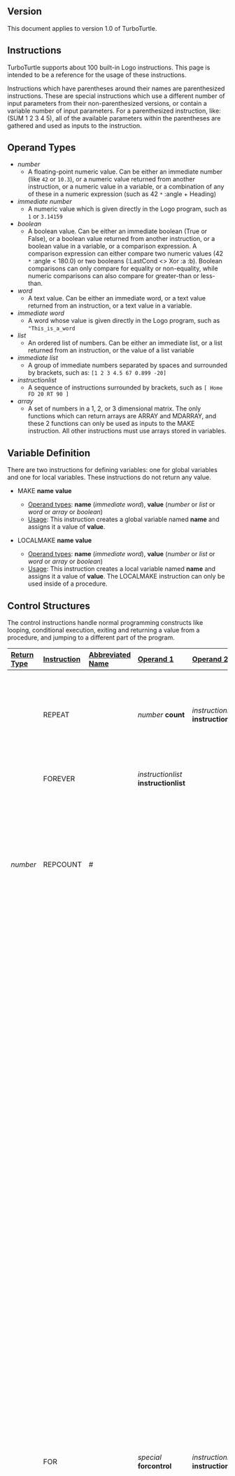 ## Version ##
This document applies to version 1.0 of TurboTurtle.

## Instructions ##
TurboTurtle supports about 100 built-in Logo instructions.  This page is intended to be a reference for the usage of these instructions.

Instructions which have parentheses around their names are parenthesized instructions.  These are special instructions which use a different number of input parameters from their non-parenthesized versions, or contain a variable number of input parameters.  For a parenthesized instruction, like: (SUM 1 2 3 4 5), all of the available parameters within the parentheses are gathered and used as inputs to the instruction.

## Operand Types ##
  * _number_
    * A floating-point numeric value.  Can be either an immediate number (like `42` or `10.3`), or a numeric value returned from another instruction, or a numeric value in a variable, or a combination of any of these in a numeric expression (such as 42 `*` :angle + Heading)
  * _immediate number_
    * A numeric value which is given directly in the Logo program, such as `1` or `3.14159`
  * _boolean_
    * A boolean value.  Can be either an immediate boolean (True or False), or a boolean value returned from another instruction, or a boolean value in a variable, or a comparison expression.  A comparison expression can either compare two numeric values (42 `*` :angle < 180.0) or two booleans (:LastCond <> Xor :a :b).  Boolean comparisons can only compare for equality or non-equality, while numeric comparisons can also compare for greater-than or less-than.
  * _word_
    * A text value.  Can be either an immediate word, or a text value returned from an instruction, or a text value in a variable.
  * _immediate word_
    * A word whose value is given directly in the Logo program, such as `"This_is_a_word`
  * _list_
    * An ordered list of numbers.  Can be either an immediate list, or a list returned from an instruction, or the value of a list variable
  * _immediate list_
    * A group of immediate numbers separated by spaces and surrounded by brackets, such as: `[1 2 3 4.5 67 0.899 -20]`
  * _instructionlist_
    * A sequence of instructions surrounded by brackets, such as `[ Home FD 20 RT 90 ]`
  * _array_
    * A set of numbers in a 1, 2, or 3 dimensional matrix.  The only functions which can return arrays are ARRAY and MDARRAY, and these 2 functions can only be used as inputs to the MAKE instruction.  All other instructions must use arrays stored in variables.

## Variable Definition ##
There are two instructions for defining variables: one for global variables and one for local variables.  These instructions do not return any value.

  * MAKE **name** **value**
    * <u>Operand types</u>: **name** (_immediate word_), **value** (_number_ or _list_ or _word_ or _array_ or _boolean_)
    * <u>Usage</u>: This instruction creates a global variable named **name** and assigns it a value of **value**.

  * LOCALMAKE **name** **value**
    * <u>Operand types</u>: **name** (_immediate word_), **value** (_number_ or _list_ or _word_ or _array_ or _boolean_)
    * <u>Usage</u>: This instruction creates a local variable named **name** and assigns it a value of **value**.  The LOCALMAKE instruction can only be used inside of a procedure.

## Control Structures ##
The control instructions handle normal programming constructs like looping, conditional execution, exiting and returning a value from a procedure, and jumping to a different part of the program.

| <u>Return Type</u> | <u>Instruction</u> | <u>Abbreviated Name</u> | <u>Operand 1</u> | <u>Operand 2</u> | <u>Usage</u> |
|:-------------------|:-------------------|:------------------------|:-----------------|:-----------------|:-------------|
|  | REPEAT |  | _number_ **count** | _instructionlist_ **instructionlist** | Executes the instructions in **instructionlist** in a loop **count** times.  If **count** is less than 1, **instructionlist** will not be executed. |
|  | FOREVER |  | _instructionlist_ **instructionlist** |  | Executes the instructions in **instructionlist** continuously. |
| _number_ | REPCOUNT |  # |  |  | Returns the value of the loop counter for the innermost REPEAT or FOREVER instruction.  The counter begins at 1 and increments by 1 at the end of each loop iteration. |
|  | FOR |  | _special_ **forcontrol** | _instructionlist_ **instructionlist** | This instruction will create a new local variable and execute the instructions in **instructionlist**, updating the value of the local variable after each iteration, until a condition is met.  The format of **forcontrol** can be either `[`**varname** **start** **stop**`]` or `[`**varname** **start** **stop** **step**`]`.  **varname** is the name of the local variable which will be created.  **varname** is like an _immediate word_, but without the preceding quotation mark.  **start**, **stop**, (and **limit** if present) are _numbers_.  For the 3-parameter variant, first **varname** is initialized to the number **start**, the loop begins and the **instructionlist** is executed, then **varname** changes in the direction of **stop** by 1.0 units.  If the value of **varname** has not crossed over **stop** and is not equal to **stop**, another loop iteration begins and **instructionlist** is executed again.  The 3-parameter variant guarantees that **instructionlist** will be executed at least once and will not be executed more than floor(abs(**stop** - **start**))+1 times.  For the 4-parameter variant, first **varname** is initialized to the number **start**, then the loop begins.  The loop starts by comparing the sign of **varname**-**stop** to the sign of **step**.  If **varname** is equal to **stop** or the sign of **varname**-**stop** is different from the sign of **step**, then the **instructionlist** is executed, **step** is added to **varname**, and the loop begins again.  Otherwise the loop ends.  It is possible to construct a 4-parameter FOR loop which will not execute the **instructionlist** at all, such as FOR `[ i 0 2 -1 ]` |
|  | DO.WHILE |  | _instructionlist_ **instructionlist** | _boolean_ **tf** | This instruction repeatedly executes **instructionlist** and then tests value of the expression **tf**, until the value of **tf** is False.  For example, if **tf** is the _immediate boolean_ False, the **instructionlist** will only execute once.  However, if **tf** is the _immediate boolean_ True, it will execute repeatedly forever. |
|  | WHILE |  | _boolean_ **tf** | _instructionlist_ **instructionlist** | This instruction repeatedly tests the value of the expression **tf**, breaks out of the loop if the value of **tf** is False, otherwise executes **instructionlist** and begins the loop again.  If **tf** is the _immediate boolean_ False, the **instructionlist** will not execute at all.  However, if **tf** is the _immediate boolean_ True, it will execute repeatedly forever. |
|  | DO.UNTIL |  | _instructionlist_ **instructionlist** | _boolean_ **tf** | This instruction repeatedly executes **instructionlist** and then tests value of the expression **tf**, until the value of **tf** is True.  For example, if **tf** is the _immediate boolean_ False, the **instructionlist** will execute repeatedly forever.  However, if **tf** is the _immediate boolean_ True, it will only execute once. |
|  | UNTIL |  | _boolean_ **tf** | _instructionlist_ **instructionlist** | This instruction repeatedly tests the value of the expression **tf**, breaks out of the loop if the value of **tf** is True, otherwise executes **instructionlist** and begins the loop again.  If **tf** is the _immediate boolean_ False, the **instructionlist** will execute repeatedly forever.  However, if **tf** is the _immediate boolean_ True, it will not execute at all. |

| <u>Instruction</u> | <u>Abbreviated Name</u> | <u>Operand 1</u> | <u>Operand 2</u> | <u>Operand 3</u> | <u>Usage</u> |
|:-------------------|:------------------------|:-----------------|:-----------------|:-----------------|:-------------|
| IF |  | _boolean_ **tf** | _instructionlist_ **instructionlist** |  | If the boolean expression **tf** evaluates to True, then the instructions in **instructionlist** will be executed. |
| IFELSE |  | _boolean_ **tf** | _instructionlist_ **instructionlist1** | _instructionlist_  **instructionlist2** | If the boolean expression **tf** evaluates to True, then the instructions in **instructionlist1** will be executed.  Otherwise, the instructions in **instructionlist2** will be executed. |
| TEST |  | _boolean_ **tf** |  |  | This instruction evaluates the boolean expression **tf** and sets an internal flag with the result.  This internal flag can be subsequently used to conditionally execute instructions with the IFTRUE and IFFALSE instructions. |
| IFTRUE | IFT | _instructionlist_ **instructionlist** |  |  | If and only if the value of the internal flag which is set by the TEST instruction is True, then the instructions in **instructionlist** will be executed.  The default value of the internal flag is False. |
| IFFALSE | IFF | _instructionlist_ **instructionlist** |  |  | If and only if the value of the internal flag which is set by the TEST instruction is False, then the instructions in **instructionlist** will be executed.  The default value of the internal flag is False. |

| <u>Instruction</u> | <u>Abbreviated Name</u> | <u>Operand 1</u> | <u>Usage</u> |
|:-------------------|:------------------------|:-----------------|:-------------|
| STOP |  |  | The STOP instruction returns from a procedure and resumes execution at the next instruction after the procedure call.  The STOP instruction does not return any value.  The STOP instruction can only be used from within a user-defined procedure.  A procedure cannot contain both STOP and OUTPUT instructions. |
| OUTPUT | OP | _number_ or _list_ or _word_ or _boolean_ **value** | The OUTPUT instruction exits from a user-defined procedure and returns **value** in the place where the procedure was called.  The OUTPUT instruction can only be used from within a user-defined procedure.  A procedure cannot contain both STOP and OUTPUT instructions, and all OUTPUT instructions in a user-defined procedure must return the same type. |
| WAIT |  | _number_ **time** | This instruction pauses for a specified amount of time.  The amount of time for which the program execution is paused is equal to **time**/60 seconds.  For example, "WAIT 60.0" will pause for exactly 1 second. |
| GOTO |  | _immediate word_ **label** | The GOTO instruction causes the execution path of the program to jump to the instruction TAG with the same label as **label**. |
| TAG |  | _immediate word_ **label** | The TAG instruction denotes the place in the program to where a GOTO instruction with the same **label** will jump. |

## Graphics ##
These are instructions for drawing lines, plotting points, and writing text on the drawing surface.  These instructions do not return any value.

| <u>Instruction</u> | <u>Abbreviated Name</u> | <u>Operand 1</u> | <u>Operand 2</u> | <u>Usage</u> |
|:-------------------|:------------------------|:-----------------|:-----------------|:-------------|
| FORWARD | FD | _number_ **dist** |  | Moves the turtle from the current position to a new position forward by **dist** steps in the current direction.  If the Pen is down, a line will be drawn.  The color of the line will be the Pen color if the Pen is in Paint mode, or the Background color if in Erase mode. |
| BACK | BK | _number_ **dist** |  | Moves the turtle from the current position to a new position backward by **dist** steps.  If the Pen is down, a line will be drawn.  The color of the line will be the Pen color if the Pen is in Paint mode, or the Background color if in Erase mode. |
| LEFT | LT | _number_ **angle** |  | Causes the turtle to turn to the left (counter-clockwise) by **angle** degrees. |
| RIGHT | RT | _number_ **angle** |  | Causes the turtle to turn to the right (clockwise) by **angle** degrees. |
| DOT |  | _number_ **xpos** | _number_ **ypos** | Plots a dot at the position (**xpos**, **ypos**) in the current pen color and size, if the pen is down. |
| (LABEL) |  | _number_ or _word_ **thing1** | _number_ or _word_ ... | Prints the values of each of its inputs, separated by spaces.  The output is drawn to the screen using the current pen color, the current font and font height, and is positioned at the current turtle position with the current horizontal and vertical justification.  This instruction must be surrounded by parentheses and can accept one or more operands. |
| SETFONT |  | _number_ **fontnum** |  | Sets the current font.  There are three available fonts, numbered 0 through 2.  All three fonts are fixed-width.  The dimensions of font 0 are 8x12, font 1 is 12x16, and font 2 is 10x18. |
| SETFONTHEIGHT |  | _number_ **height** |  | Sets the current font height to **height** turtle steps.  The width of each character will be set to maintain the correct aspect ratio for the selected font. |
| SETJUSTIFYVERT |  | _number_ **index** |  | Sets the current vertical justification type used by the LABEL instruction.  An **index** value of 0 or less will cause the text to be drawn below the turtle position.  An **index** value of exactly 1 will cause the text to be drawn vertically centered over the turtle position.  And **index** value of 2 or more will cause the text to be drawn above the turtle position. |
| SETJUSTIFYHORZ |  | _number_ **index** |  | Sets the current horizontal justification type used by the LABEL instruction.  An **index** value of 0 or less will cause the text to be drawn to the right of the turtle position.  An **index** value of exactly 1 will cause the text to be drawn horizontally centered over the turtle position.  And **index** value of 2 or more will cause the text to be drawn to the left of the turtle position. |
| SETPOS |  | _list_ **pos** |  | Sets the current turtle position to the X,Y location given by the first 2 elements of the list **pos**. This draws a line if the pen is down. |
| SETXY |  | _number_ **xcor** | _number_ **ycor** | Sets the current turtle position to the X,Y location given by the two input numbers **xcor**,**ycor**. This draws a line if the pen is down |
| SETX |  | _number_ **xcor** |  | Sets the X coordinate of the turtle position to **xcor**.  This draws a line if the pen is down. |
| SETY |  | _number_ **ycor** |  | Sets the Y coordinate of the turtle position to **ycor**.  This draws a line if the pen is down. |
| SETHEADING | SETH | _number_ **degrees** |  | Sets the current heading of the turtle (the direction that it's facing) to **degrees**.  The heading is measured in degrees clockwise from the +Y axis (straight up). |
| SETSCRUNCH |  | _number_ **xratio** | _number_ **yratio** | Sets the scrunch ratios in the X and Y directions.  This is primarily useful to correct for displays with non-square pixel aspect ratios.  Currently the scrunch ratios are only used for the FORWARD and BACK instructions. They are not taken into account for other instructions like SETPOS and SETXY. |

## Turtle Motion Queries ##
These instructions return information about the current status of the turtle.

| <u>Return Type</u> | <u>Instruction</u> | <u>Operand 1</u> | <u>Usage</u> |
|:-------------------|:-------------------|:-----------------|:-------------|
| _list_ | POS |  | Returns a 2-item list containing the current X and Y coordinates of the turtle. |
| _number_ | XCOR |  | Returns the current X coordinate of the turtle. |
| _number_ | YCOR |  | Returns the current Y coordinate of the turtle. |
| _number_ | HEADING |  | Returns the current heading of the turtle, measured in degrees clockwise from the +Y axis. |
| _number_ | TOWARD | _list_ **pos** | Returns a number which is the heading (in degrees) necessary to make the turtle point from its current position to the position given by **pos**. |

## Turtle and Window Control ##
These are control instructions for the turtle and display window.  These instructions do not take any operands or return any value.

| <u>Instruction</u> | <u>Abbreviated Name</u> | <u>Usage</u> |
|:-------------------|:------------------------|:-------------|
| CLEAN |  | Displays everything drawn since the last CLEAN, CLEARSCREEN, or ERASESCREEN instruction and erases the drawing surface.  This instruction does not move the turtle. |
| CLEARSCREEN | CS | Performs exactly the same actions as calling both HOME and CLEAN. |
| ERASESCREEN |  | Erases everything on the drawing surface without displaying any previously drawn lines or dots on the screen. |
| HOME |  | Moves the turtle to position (0,0) and sets the heading to 0 degrees. |
| WRAP |  | Sets the current screen wrapping mode to WRAP. In this mode, when the turtle moves past any of the 4 display boundaries (top, bottom, left, or right), it is transported to the opposite boundary and continues moving.  Using either the WRAP or WINDOW instructions in a TurboTurtle program will cause a performance penalty. |
| WINDOW |  | Sets the current screen wrapping mode to WINDOW.  In this mode, when the turtle moves past any of the 4 display boundaries, the lines drawn are no longer visible on the screen until the turtle comes back within the display boundaries.  This is the default mode for TurboTurtle programs.  Using either the WRAP or WINDOW instructions in a TurboTurtle program will cause a performance penalty. |

## Pen and Background Control ##
These are control instructions for the turtle's pen.  These instructions do not return any value.

| <u>Instruction</u> | <u>Abbreviated Name</u> | <u>Operand 1</u> | <u>Usage</u> |
|:-------------------|:------------------------|:-----------------|:-------------|
| PENDOWN | PD |  | Puts the turtle into the PenDown mode, so that subsequent move commands will cause lines to be drawn. |
| PENUP | PU |  | Puts the turtle into the PenUp mode, so that subsequent move commands will only change the position of the turtle, without drawing lines or points. |
| PENPAINT | PPT |  | Sets the turtle into Paint mode, so that subsequent points or lines will be drawn with the PenColor. |
| PENERASE | PE |  | Sets the turtle into Erase mode, so that subsequent points or lines will be drawn with the Background Color. |
| SETPENCOLOR | SETPC | _number_ or _list_ **color** | Sets the current Pen Color (foreground).  If the input is a _number_, it must be between 0 and 15, and the color will be set according to the color table below.  If the input is a _list_, it must have at least 3 elements, and the color will be set to the RGB value given by the first 3 elements of the list.  Each element should be between 0 and 255. |
| SETPENSIZE |  | _number_ **size** | Sets the Pen Size, which affects the width of lines drawn and points plotted.  The default Pen Size is 1.0. |
| SETBACKGROUND | SETBG | _number_ or _list_ **color** | Sets the current Background Color.  If the input is a _number_, it must be between 0 and 15, and the color will be set according to the color table below.  If the input is a _list_, it must have at least 3 elements, and the color will be set to the RGB value given by the first 3 elements of the list.  Each element should be between 0 and 255. |

### Color Table ###
| 0  black   | 1  blue    | 2  green   | 3  cyan |
|:-----------|:-----------|:-----------|:--------|
| 4  red     | 5  magenta | 6  yellow  | 7  white |
| 8  brown   | 9  tan     | 10  forest | 11 aqua |
| 12  salmon | 13  purple | 14  orange | 15 grey |

## Constructors ##

| <u>Return Type</u> | <u>Instruction</u> | <u>Operand 1</u> | <u>Operand 2</u> | <u>Usage</u> |
|:-------------------|:-------------------|:-----------------|:-----------------|:-------------|
| _list_ | LIST | _number_ **num1** | _number_ **num2** | Returns a _list_ with 2 elements: **num1** and **num2**. |
| _list_ | (LIST) | _number_ **num1** | _number_ ... | Returns a _list_ with 1 or more elements, one for each of the numeric values within the parentheses. |
| _list_ | FPUT | _number_ **num1** | _list_ **list1** | FirstPut - Returns a _list_ which begins with the value of **num1**, and then contains all of the elements of **list1** |
| _list_ | LPUT | _number_ **num1** | _list_ **list1** | LastPut - Returns a _list_ which begins with all of the elements of **list1**, followed by the value of **num1** |
| _list_ | REVERSE | _list_ **list1** |  | Returns a _list_ with the elements in the opposite order of those in **list1** |
| _array_ | ARRAY | _number_ **size** |  | Returns a 1 dimensional array of length **size**.  The first index number of the array is 1.  This instruction can only be used as an input to MAKE or LOCALMAKE |
| _array_ | (ARRAY) | _number_ **size** | _number_ **start** | Returns a 1 dimensional array of length **size**.  The first index number of the array is **start**.  This instruction can only be used as an input to MAKE or LOCALMAKE |
| _array_ | MDARRAY | _list_ **sizelist** |  | Returns a multi-dimensional array with the same number of dimensions as there are elements in **sizelist**.  The length of each dimension in the array is given by the corresponding element in **sizelist**.  The first index number of each dimension in the array is 0 (this is different from most Logo interpreters).  This instruction can only be used as an input to MAKE or LOCALMAKE |

## Selectors ##
These are instructions which return numbers or lists generated from lists or arrays.
| <u>Return Type</u> | <u>Instruction</u> | <u>Operand 1</u> | <u>Operand 2</u> | <u>Usage</u> |
|:-------------------|:-------------------|:-----------------|:-----------------|:-------------|
| _number_ | FIRST | _list_ **list1** |  | Returns the first element in **list1** |
| _number_ | LAST | _list_ **list1** |  | Returns the last element in **list1** |
| _list_ | BUTFIRST | _list_ **list1** |  | Returns a list containing all elements but the first in **list1** |
| _list_ | BUTLAST | _list_ **list1** |  | Returns a list containing all elements but the last in **list1** |
| _number_ | ITEM | _number_ **index** | _list_ or _array_ **thing** | Returns the numeric element corresponding to **index** in **thing**. |
| _number_ | MDITEM | _list_ **indexlist** | _array_ **array1** | Returns the numeric element corresponding to the vector **indexlist** in multi-dimensional **array1**. The first index number of each dimension in the array is 0. |
| _number_ | PICK | _list_ **list1** |  | Returns one of the elements in **list1**, randomly selected |

## Queries, Predicates, and Mutators ##
| <u>Return Type</u> | <u>Instruction</u> | <u>Operand 1</u> | <u>Operand 2</u> | <u>Operand 3</u> | <u>Usage</u> |
|:-------------------|:-------------------|:-----------------|:-----------------|:-----------------|:-------------|
| _number_ | COUNT | _list_ **list1** |  |  | Returns the number of elements in **list1** |
| _boolean_ | EMPTYP | _list_ **list1** |  |  | Returns True if there are no elements in **list1**, otherwise False |
| None | SETITEM | _number_ **index** | _array_ **array1** | _number_ **value** | Sets the numeric element corresponding to **index** in **array1** to **value**. |
| None | MDSETITEM | _list_ **indexlist** | _array_ **array1** | _number_ **value** | Sets the numeric element corresponding to the vector **indexlist** in multi-dimensional **array1** to **value**. |


## Numeric opterations ##
These instructions perform numeric calculations.  They all return a _number_.
| <u>Instruction</u> | <u>Operand 1</u> | <u>Operand 2</u> | <u>Usage</u> |
|:-------------------|:-----------------|:-----------------|:-------------|
| ABS | _number_ **num1** |  | Returns the absolute value of **num1** |
| MINUS | _number_ **num1** |  | Returns -1 times the value of **num1** |
| SUM | _number_ **num1** | _number_ **num2** | Returns the sum of **num1** and **num2** |
| (SUM) | _number_ **num1** | _number_ ... | Returns the sum of all inputs. There must be at least two. |
| DIFFERENCE | _number_ **num1** | _number_ **num2** | Returns **num1** - **num2** |
| PRODUCT | _number_ **num1** | _number_ **num2** | Returns **num1** times **num2** |
| (PRODUCT) | _number_ **num1** | _number_ ... | Returns the product of all inputs multiplied together. There must be at least two. |
| QUOTIENT | _number_ **num1** | _number_ **num2** | Returns **num1** divided by **num2** |
| (QUOTIENT) | _number_ **num1** |  | Returns 1.0 divided by **num1** |
| REMAINDER | _number_ **num1** | _number_ **num2** | Returns the remainder of the integer (whole part of) **num1** divided by the integer of **num2** |
| INT | _number_ **num1** |  | Returns the integer of **num1** |
| ROUND | _number_ **num1** |  | Returns the value of **num1** rounded to the nearest integer. If the fractional part of **num1** is one half, it's rounded away from  zero  |
| SQRT | _number_ **num1** |  | Returns the square root of **num1** |
| POWER | _number_ **num1** | _number_ **num2** | Returns the value of **num1** raised to the power of **num2** |
| EXP | _number_ **num1** |  | Returns the value of e (the base of the natural logarithm) to the power of **num1** |
| LOG10 | _number_ **num1** |  | Returns the value of the base-10 logarithm of **num1** |
| LN | _number_ **num1** |  | Returns the value of the natural logarithm of **num1** |
| SIN | _number_ **degrees** |  | Returns the sine of **degrees** |
| RADSIN | _number_ **radians** |  | Returns the sine of **radians** |
| COS | _number_ **degrees** |  | Returns the cosine of **degrees** |
| RADCOS | _number_ **radians** |  | Returns the cosine of **radians** |
| ARCTAN | _number_ **ratio** |  | Returns the arctangent of **ratio**, in degrees |
| (ARCTAN) | _number_ **x** | _number_ **y** | Returns the arctangent of **y**/**x**, in degrees |
| RADARCTAN | _number_ **ratio** |  | Returns the arctangent of **ratio**, in radians |
| (RADARCTAN) | _number_ **x** | _number_ **y** | Returns the arctangent of **y**/**x**, in radians |

## Random numbers ##
| <u>Return Type</u> | <u>Instruction</u> | <u>Operand 1</u> | <u>Operand 2</u> | <u>Usage</u> |
|:-------------------|:-------------------|:-----------------|:-----------------|:-------------|
| _number_ | GAUSSIAN |  |  | Returns a random number of gaussian distribution with mean 0.0 and standard deviation 1.0 |
| _number_ | RANDOM | _number_ **range** |  | Returns a random integer evenly distributed between 0 and **range**-1 |
| _number_ | (RANDOM) | _number_ **start** | _number_ **end** | Returns a random integer evenly distributed between **start** and **end** |
|  | RERANDOM |  |  | Initializes the random number generator to a predictable state. The sequence of random numbers will always be the same (given the same ranges) after a RERANDOM instruction |
|  | (RERANDOM) | _number_ **seed** |  | Initializes the random number generator to a predictable state. Each integer value of **seed** will give a unique, predictable sequence of random numbers after the RERANDOM instruction |

## Logical operations ##
These instructions perform logical calculations.  They all return a _boolean_.
| <u>Instruction</u> | <u>Operand 1</u> | <u>Operand 2</u> | <u>Usage</u> |
|:-------------------|:-----------------|:-----------------|:-------------|
| AND | _boolean_ **tf1** | _boolean_ **tf2** | Returns True if both **tf1** and **tf2** are True, otherwise returns False. |
| (AND) | _boolean_ **tf** | _boolean_ ... | Returns True if <u>all</u> of the inputs are True, otherwise returns False. There must one or more inputs. |
| OR | _boolean_ **tf1** | _boolean_ **tf2** | Returns True if either **tf1** or **tf2** are True, otherwise returns False. |
| (OR) | _boolean_ **tf** | _boolean_ ... | Returns True if <u>any</u> of the inputs are True, otherwise returns False. There must one or more inputs. |
| NOT | _boolean_ **tf1** |  | Returns the logical inverse of **tf1**. |

## Special Instructions ##

| <u>Instruction</u> | <u>Operand 1</u> | <u>Operand 2</u> | <u>Usage</u> |
|:-------------------|:-----------------|:-----------------|:-------------|
| .SETSPECIAL | _immediate word_ **name** | _number_ **value** | This instruction sets the special TurboTurtle program constant named **name** to a value of **value**.  The supported variable names are given in the table below. |
| (PRINT) | _word_ or _number_ or _boolean_ **thing1** | _word_ or _number_ or _boolean_ ... | This is a debugging instruction.  It prints the values of each of its inputs, separated by spaces, to the standard output (terminal). There must one or more inputs. |

### Special variables ###
| <u>Name</u> | <u>Meaning</u> |
|:------------|:---------------|
| FramesPerSec | Setting the FramesPerSec special variable to a non-zero value will cause the wrapper code to insert a variable delay after each CLEAN or CLEARSCREEN instruction in order to maintain an average speed of the given number of Frames per Second |
| HighPrecision | Setting the HighPrecision special variable to a non-zero value will cause the Logo program and wrapper to use double-precision floating-point variables instead of single-precision.  This can remove artifacts in some very sensitive programs such as Fern.logo |
| WindowSize | Setting the WindowSize special variable to any value will cause the display window's height and width to be at least the given number of turtle steps |
| LineSmooth | Setting the LineSmooth special variable to 0 will disable line anti-aliasing.  Setting LineSmooth to 1 will enable the fastest line anti-aliasing.  Setting LineSmooth to 2 (the default) will enable the highest-quality line anti-aliasing. |
